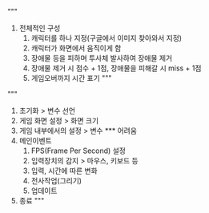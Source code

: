 """
1. 전체적인 구성
    1. 캐릭터를 하나 지정(구글에서 이미지 찾아와서 지정)
    2. 캐릭터가 화면에서 움직이게 함
    3. 장애물 등을 피하며 투사체 발사하여 장애물 제거
    4. 장애물 제거 시 점수 + 1점, 장애물을 피해갈 시 miss + 1점
    5. 게임오버까지 시간 표기
"""

"""
1. 초기화 > 변수 선언
2. 게임 화면 설정 > 화면 크기
3. 게임 내부에서의 설정 > 변수 *** 어려움
4. 메인이벤트
    1. FPS(Frame Per Second) 설정
    2. 입력장치의 감지 > 마우스, 키보드 등
    3. 입력, 시간에 따른 변화
    4. 전사작업(그리기)
    5. 업데이트
5. 종료
"""
